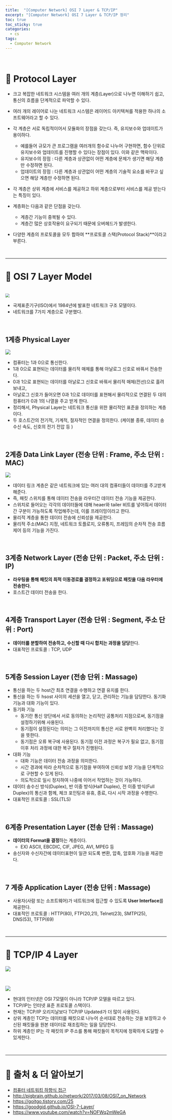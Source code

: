 ```yaml
---
title:  "[Computer Network] OSI 7 Layer & TCP/IP"
excerpt: "[Computer Network] OSI 7 Layer & TCP/IP 정리"
toc: true
toc_sticky: true
categories:
  - cs
tags:
  - Computer Network
---
```


<br>

# 📝 Protocol Layer


- 크고 복잡한 네트워크 시스템을 여러 개의 계층(Layer)으로 나누면 이해하기 쉽고, 통신의 흐름을 단계적으로 파악할 수 있다.
- 여러 개의 레이어로 나눈 네트워크 시스템은 레이어드 아키텍쳐를 적용한 하나의 소프트웨어라고 할 수 있다.
- 각 계층은 서로 독립적이어서 모듈화의 장점을 갖는다. 즉, 유지보수와 업데이트가 용이하다. 
  
  
  - 예를들어 규모가 큰 프로그램을 여러개의 함수로 나누어 구현하면, 함수 단위로 유지보수와 업데이트를 진행할 수 있다는 장점이 있다. 이와 같은 맥락이다. 
  - 유지보수의 장점 : 다른 계층과 상관없이 어떤 계층에 문제가 생기면 해당 계층만 수정하면 된다.
  - 업데이트의 장점  : 다른 계층과 상관없이 어떤 계층의 기술적 요소를 바꾸고 싶으면 해당 계층만 수정하면 된다. 
- 각 계층은 상위 계층에 서비스를 제공하고 하위 계층으로부터 서비스를 제공 받는다는 특징이 있다.
- 계층화는 다음과 같은 단점을 갖는다.
  - 계층간 기능이 중복될 수 있다.
  - 계층간 많은 상호작용이 요구되기 때문에 오버헤드가 발생한다. 
- 다양한 계층의 프로토콜을 모두 합하여 **프로토콜 스택(Protocol Stack)**이라고 부른다.

<br>

------



# 📝 OSI 7 Layer Model

<br>

<img src="../../../assets/images/2020-07-15-17-42-55.png" style="zoom: 80%;" />

* 국제표준기구(ISO)에서 1984년에 발표한 네트워크 구조 모델이다.
* 네트워크를 7가지 계층으로 구분했다.

<br>

## **1계층 Physical Layer**
![](../../../assets/images/2020-10-02-16-21-50.png)
* 컴퓨터는 1과 0으로 통신한다.
* 1과 0으로 표현되는 데이터를 물리적 매체를 통해 아날로그 신호로 바꿔서 전송한다.
* 0과 1으로 표현되는 데이터를 아날로그 신호로 바꿔서 물리적 매체(전선)으로 흘려보내고,
* 아날로그 신호가 들어오면 0과 1으로 데이터를 표현해서 물리적으로 연결된 두 대의 컴퓨터가 0과 1의 나열을 주고 받게 한다.
* 정리해서, Physical Layer는 네트워크 통신을 위한 물리적인 표준을 정의하는 계층이다.
* 두 호스트간의 전기적, 기계적, 절자적인 연결을 정의한다. (케이블 종류, 데이터 송수신 속도, 신호의 전기 전압 등 )

<br>

## **2계층 Data Link Layer (전송 단위 : Frame, 주소 단위 : MAC)**
![](../../../assets/images/2020-10-02-16-31-46.png)
* 데이터 링크 계층은 같은 네트워크에 있는 여러 대의 컴퓨터들이 데이터를 주고받게 해준다.
* 즉, 패킷 스위치를 통해 데이터 전송을 라우터간 데이터 전송 기능을 제공한다. 
* 스위치로 들어오는 각각의 데이터들에 대해 heaer와 tailer 비트를 넣어줘서 데이터간 구분이 가능하도록 작업해주는데, 이를 프레이밍이라고 한다.
* 물리적 계층을 통한 데이터 전송에 신뢰성을 제공한다.
* 물리적 주소(MAC) 지정, 네트워크 토플로지, 오류통지, 프레임의 순차적 전송 흐름제어 등의 기능을 가진다.

<br>

## **3계층 Network Layer (전송 단위 : Packet, 주소 단위 : IP)**

* **라우팅을 통해 패킷의 최적 이동경로를 결정하고 포워딩으로 패킷을 다음 라우터에 전송한다.** 
* 호스트간 데이터 전송을 한다. 


<br>

## **4계층 Transport Layer (전송 단위 : Segment, 주소 단위 : Port)**

* **데이터를 분할하여 전송하고, 수신할 때 다시 합치는 과정을 담당**한다.
* 대표적인 프로토콜 : TCP, UDP

<br>

## **5계층 Session Layer (전송 단위 : Massage)**

* 통신을 하는 두 host간 최초 연결을 수행하고 연결 유지를 한다.
* 통신을 하는 두 hsost 사이의 세션을 열고, 닫고, 관리하는 기능을 담당한다. 동기화 기능과 대화 기능이 있다.
* 동기화 기능
  * 동기란 통신 양단에서 서로 동의하는 논리적인 공통처리 지점으로써, 동기점을 설정하기위해 사용된다.
  * 동기점이 설정된다는 의미는 그 이전까지의 통신은 서로 완벽히 처리했다는 것을 뜻한다.
  * 동기점은 오류 복구에 사용된다. 동기점 이전 과정은 복구가 필요 없고, 동기점 이후 처리 과정에 대한 복구 절차가 진행된다.
* 대화 기능
  * 대화 기능은 데이터 전송 과정을 의미한다.
  * 시간 경과에 따라 순차적으로 동기점을 부여하여 신뢰성 보장 기능을 단계적으로 구현할 수 있게 된다.
  * 의도적으로 일시 정지하여 나중에 이어서 작업하는 것이 가능하다.
* 데이터 송수신 방식(Duplex), 반 이중 방식(Half Duplex), 전 이중 방식(Full Duplex)의 통신과 함께, 체크 포인팅과 유휴, 종료, 다시 시작 과정을 수행한다.
* 대표적인 프로토콜 : SSL(TLS)

<br>

## **6계층 Presentation Layer (전송 단위 : Massage)**

* **데이터의 Format을 결정**하는 계층이다. 
  * EX) ASCII, EBCDIC, CIF, JPEG, AVI, MPEG 등
* 송신자와 수신자간에 데이터표현이 일관 되도록 변환, 압축, 암호화 기능을 제공한다.

<br>

## **7 계층 Application Layer (전송 단위 : Massage)**

* 사용자(사람 또는 소프트웨어)가 네트워크에 접근할 수 있도록 **User Interface**를 제공한다.
* 대표적인 프로토콜 : HTTP(80), FTP(20,21), Telnet(23), SMTP(25), DNS(53), TFTP(69) 

<br>

------



# 📝 TCP/IP 4 Layer



![](../../../assets/images/2020-07-15-18-27-41.png)

<br>

![](../../../assets/images/2020-10-02-16-10-50.png)



* 현대의 인터넷은 OSI 7모델이 아니라 TCP/IP 모델을 따르고 있다.
* TCP/IP는 인터넷 표준 프로토콜 스택이다. 
* 현재는 TCP/IP 오리지날보다 TCP/IP Updated가 더 많이 사용된다.
* 상위 계층인 TCP는 데이터를 패킷으로 나누어 순서대로 전송하는 것을 보장하고 수신된 패킷들을 원본 데이터로 재조립하는 일을 담당한다. 
* 하위 계층인 IP는 각 패킷의 IP 주소를 통해 패킷들이 목적지에 정확하게 도달할 수 있게한다. 

<br>

------



# 🔎 출처 & 더 알아보기

* [컴퓨터 네트워킹 하향식 접근](https://book.naver.com/bookdb/book_detail.nhn?bid=12500834)
* http://pigbrain.github.io/network/2017/03/08/OSI7_on_Network
* https://goitgo.tistory.com/25
* https://goodgid.github.io/OSI-7-Layer/
* https://www.youtube.com/watch?v=NOFWq2mWeGA

<br>